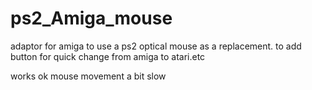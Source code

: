 # ps2_Amiga_mouse
adaptor for amiga to use a ps2 optical mouse as a replacement.  to add button for quick change from amiga to atari.etc

works ok mouse movement a bit slow
